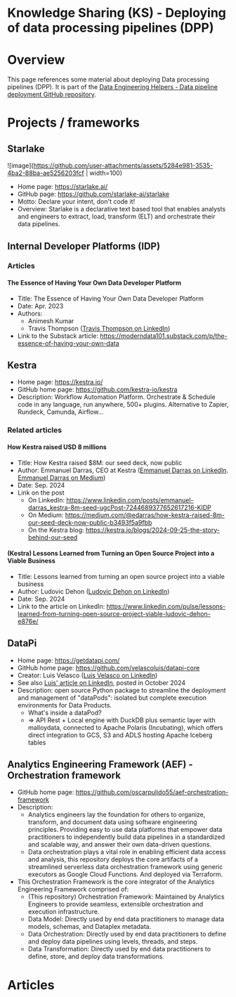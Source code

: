 Knowledge Sharing (KS) - Deploying of data processing pipelines (DPP)
=====================================================================

# Overview
This page references some material about deploying Data processing pipelines (DPP).
It is part of the [Data Engineering Helpers - Data pipeline deployment GitHub repository](https://github.com/data-engineering-helpers/data-pipeline-deployment).

# Projects / frameworks

## Starlake
![image](https://github.com/user-attachments/assets/5284e981-3535-4ba2-88ba-ae5256203fcf | width=100)
* Home page: https://starlake.ai/
* GitHub page: https://github.com/starlake-ai/starlake
* Motto: Declare your intent, don't code it!
* Overview: Starlake is a declarative text based tool that enables analysts and engineers
  to extract, load, transform (ELT) and orchestrate their data pipelines.

## Internal Developer Platforms (IDP)

### Articles

#### The Essence of Having Your Own Data Developer Platform
* Title: The Essence of Having Your Own Data Developer Platform
* Date: Apr. 2023
* Authors:
  * Animesh Kumar
  * Travis Thompson
    ([Travis Thompson on LinkedIn](https://www.linkedin.com/in/travis-w-thompson/))
* Link to the Substack article:
  https://moderndata101.substack.com/p/the-essence-of-having-your-own-data

## Kestra
* Home page: https://kestra.io/
* GitHub home page: https://github.com/kestra-io/kestra
* Description: Workflow Automation Platform. Orchestrate & Schedule code in any language, run anywhere, 500+ plugins. Alternative to Zapier, Rundeck, Camunda, Airflow...

### Related articles

#### How Kestra raised USD 8 millions
* Title: How Kestra raised $8M: our seed deck, now public
* Author: Emmanuel Darras, CEO at Kestra
  ([Emmanuel Darras on LinkedIn](https://www.linkedin.com/in/emmanuel-darras/).
  [Emmanuel Darras on Medium](https://medium.com/@edarras))
* Date: Sep. 2024
* Link on the post
  * On LinkedIn: https://www.linkedin.com/posts/emmanuel-darras_kestra-8m-seed-ugcPost-7244689377652617216-KIDP
  * On Medium: https://medium.com/@edarras/how-kestra-raised-8m-our-seed-deck-now-public-b3493f5a9fbb
  * On the Kestra blog: https://kestra.io/blogs/2024-09-25-the-story-behind-our-seed

#### (Kestra) Lessons Learned from Turning an Open Source Project into a Viable Business
* Title: Lessons learned from turning an open source project into a viable business
* Author: Ludovic Dehon
  ([Ludovic Dehon on LinkedIn](https://www.linkedin.com/in/ludovic-dehon/))
* Date: Sep. 2024
* Link to the article on LinkedIn:
  https://www.linkedin.com/pulse/lessons-learned-from-turning-open-source-project-viable-ludovic-dehon-e876e/

## DataPi
* Home page: https://getdatapi.com/
* GitHub home page: https://github.com/velascoluis/datapi-core
* Creator: Luis Velasco
  ([Luis Velasco on LinkedIn](https://www.linkedin.com/in/luisvelascouk/))
* See also [Luis' article on LinkedIn](https://www.linkedin.com/posts/luisvelascouk_thinking-on-implementing-a-distributed-data-activity-7246161112948215808-xuzp),
  posted in October 2024
* Description: open source Python package to streamline the deployment and management of "dataPods": isolated but complete execution environments for Data Products.
  * What's inside a dataPod?
  * => API Rest + Local engine with DuckDB plus semantic layer with malloydata, connected to Apache Polaris (Incubating),
    which offers direct integration to GCS, S3 and ADLS hosting Apache Iceberg tables

## Analytics Engineering Framework (AEF) - Orchestration framework
* GitHub home page: https://github.com/oscarpulido55/aef-orchestration-framework
* Description:
  * Analytics engineers lay the foundation for others to organize, transform, and document data using software engineering principles.
    Providing easy to use data platforms that empower data practitioners to independently build data pipelines in a standardized and scalable way, and answer their own data-driven questions.
  * Data orchestration plays a vital role in enabling efficient data access and analysis, this repository deploys the core artifacts of a streamlined serverless data orchestration framework
    using generic executors as Google Cloud Functions. And deployed via Terraform.
* This Orchestration Framework is the core integrator of the Analytics Engineering Framework comprised of:
  * (This repository) Orchestration Framework: Maintained by Analytics Engineers to provide seamless, extensible orchestration and execution infrastructure.
  * Data Model: Directly used by end data practitioners to manage data models, schemas, and Dataplex metadata.
  * Data Orchestration: Directly used by end data practitioners to define and deploy data pipelines using levels, threads, and steps.
  * Data Transformation: Directly used by end data practitioners to define, store, and deploy data transformations.

# Articles
